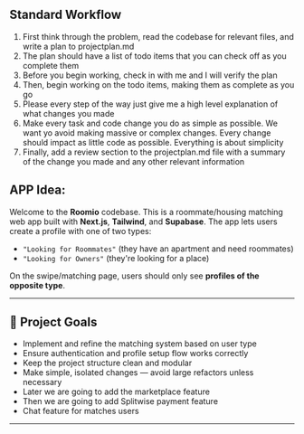 ## Standard Workflow

1. First think through the problem, read the codebase for relevant files, and write a plan to projectplan.md
2. The plan should have a list of todo items that you can check off as you complete them
3. Before you begin working, check in with me and I will verify the plan
4. Then, begin working on the todo items, making them as complete as you go
5. Please every step of the way just give me a high level explanation of what changes you made
6. Make every task and code change you do as simple as possible. We want yo avoid making massive or complex changes. Every change should impact as little code as possible. Everything is about simplicity
7. Finally, add a review section to the projectplan.md file with a summary of the change you made and any other relevant information

## APP Idea:
Welcome to the **Roomio** codebase. This is a roommate/housing matching web app built with **Next.js**, **Tailwind**, and **Supabase**. The app lets users create a profile with one of two types:

- `"Looking for Roommates"` (they have an apartment and need roommates)
- `"Looking for Owners"` (they're looking for a place)

On the swipe/matching page, users should only see **profiles of the opposite type**.

---

## 🧭 Project Goals

- Implement and refine the matching system based on user type
- Ensure authentication and profile setup flow works correctly
- Keep the project structure clean and modular
- Make simple, isolated changes — avoid large refactors unless necessary
- Later we are going to add the marketplace feature
- Then we are going to add Splitwise payment feature
- Chat feature for matches users

---